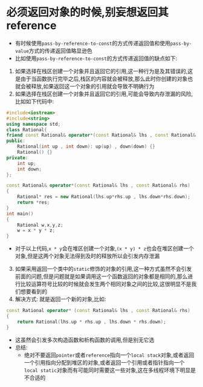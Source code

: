 # 必须返回对象的时候,别妄想返回其 reference
- 有时候使用`pass-by-reference-to-const`的方式传递返回值和使用`pass-by-value`方式的传递返回值略显逊色
- 比如使用`pass-by-reference-to-const`的方式传递返回值的缺点如下:
1. 如果选择在栈区创建一个对象并且返回它的引用,这一种行为是及其错误的,这是由于当函数执行完毕之后,栈区的内容就会被释放,那么此时你创建的对象也就会被释放,如果返回这一个对象的引用就会导致不明确行为
2. 如果选择在栈区创建一个对象并且返回它的引用,可能会导致内存泄漏的风险,比如如下代码中:
```cpp
#include<iostream>
#include<string>
using namespace std;
class Rational{
friend const Rational& operator*(const Rational& lhs , const Rational& rhs);
public:
    Rational(int up , int down): up(up) , down(down) {}
    Rational() {}
private:
    int up;
    int down;
};

const Rational& operator*(const Rational& lhs , const Rational& rhs)
{
    Rational* res = new Rational(lhs.up*rhs.up , lhs.down*rhs.down);
    return *res;
}
int main()
{
    Rational w,x,y,z;
    w = x * y * z;
}
```
- 对于以上代码,`x * y`会在堆区创建一个对象,`(x * y) * z`也会在堆区创建一个对象,但是这两个对象无法得到及时的释放所以会引发内存泄漏
3. 如果采用返回一个类中的`static`修饰的对象的引用,这一种方式虽然不会引发前面的问题,但是问题就是如果调用这一个函数返回的对象都是相同的,那么进行比较运算符号比较的时候就会发生两个相同对象之间的比较,这很明显不是我们想要看到的
4. 解决方式: 就是返回一个新的对象,比如:
```cpp
const Rational operator* (const Rational& lhs , const Rational& rhs)
{
    return Rational(lhs.up * rhs.up , lhs.down * rhs.down);
}
```
- 这虽然会引发多次构造函数和析构函数的调用,但是别无它选
- 总结:
  - 绝对不要返回`pointer`或者`reference`指向一个`local stack`对象,或者返回一个引用指向分配到堆区的对象,或者返回一个引用或者指针指向一个`local static`对象而有可能同时需要这一些对象,这在多线程环境下明显是不合适的